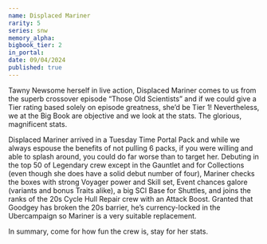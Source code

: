 ```yaml
---
name: Displaced Mariner
rarity: 5
series: snw
memory_alpha:
bigbook_tier: 2
in_portal:
date: 09/04/2024
published: true
---
```


Tawny Newsome herself in live action, Displaced Mariner comes to us from the superb crossover episode “Those Old Scientists” and if we could give a Tier rating based solely on episode greatness, she’d be Tier 1! Nevertheless, we at the Big Book are objective and we look at the stats. The glorious, magnificent stats. 

Displaced Mariner arrived in a Tuesday Time Portal Pack and while we always espouse the benefits of not pulling 6 packs, if you were willing and able to splash around, you could do far worse than to target her. Debuting in the top 50 of Legendary crew except in the Gauntlet and for Collections (even though she does have a solid debut number of four), Mariner checks the boxes with strong Voyager power and Skill set, Event chances galore (variants and bonus Traits alike), a big SCI Base for Shuttles, and joins the ranks of the 20s Cycle Hull Repair crew with an Attack Boost. Granted that Goodgey has broken the 20s barrier, he’s currency-locked in the Ubercampaign so Mariner is a very suitable replacement. 

In summary, come for how fun the crew is, stay for her stats.
